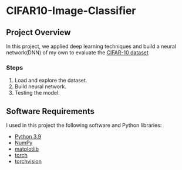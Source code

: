 # CIFAR10-Image-Classifier

## Project Overview

In this project, we applied deep learning techniques and build a neural network(DNN) of my own to evaluate the [CIFAR-10 dataset](https://www.cs.toronto.edu/~kriz/cifar.html)

### Steps
1) Load and explore the dataset.
2) Build neural network.
3) Testing the model.

## Software Requirements

I used in this project the following software and Python libraries:
- [Python 3.9](https://www.python.org/downloads/release/python-3912/)
- [NumPy](https://numpy.org/)
- [matplotlib](https://matplotlib.org/)
- [torch](https://pytorch.org/)
- [torchvision](https://pytorch.org/vision/stable/index.html)
